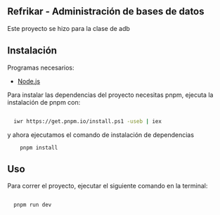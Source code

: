 ## Refrikar - Administración de bases de datos

Este proyecto se hizo para la clase de adb

## Instalación

Programas necesarios:
 - [Node.js](https://nodejs.org/es/)

Para instalar las dependencias del proyecto necesitas pnpm, ejecuta la instalación de pnpm con:

```bash

  iwr https://get.pnpm.io/install.ps1 -useb | iex

```

y ahora ejecutamos el comando de instalación de dependencias

```
    pnpm install
```

## Uso

Para correr el proyecto, ejecutar el siguiente comando en la terminal:

```bash

  pnpm run dev

```